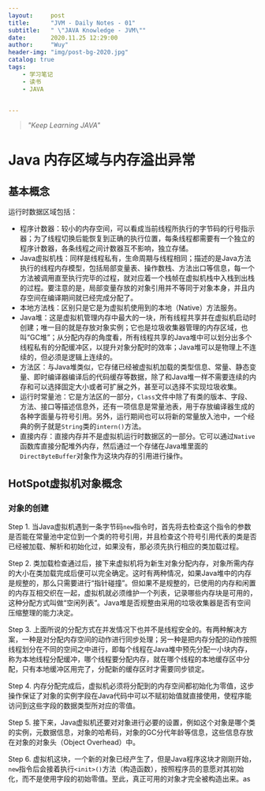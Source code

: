 ```yaml
---
layout:     post
title:      "JVM - Daily Notes - 01"
subtitle:   " \"JAVA Knowledge - JVM\""
date:       2020.11.25 12:29:00
author:     "Wuy"
header-img: "img/post-bg-2020.jpg"
catalog: true
tags:
    - 学习笔记
    - 读书
    - JAVA


---
```


> *"Keep Learning JAVA"*

# Java 内存区域与内存溢出异常

## 基本概念

运行时数据区域包括：
   - 程序计数器：较小的内存空间，可以看成当前线程所执行的字节码的行号指示器；为了线程切换后能恢复到正确的执行位置，每条线程都需要有一个独立的程序计数器，各条线程之间计数器互不影响，独立存储。
   - Java虚拟机栈：同样是线程私有，生命周期与线程相同；描述的是Java方法执行的线程内存模型，包括局部变量表、操作数栈、方法出口等信息，每一个方法被调用直至执行完毕的过程，就对应着一个栈帧在虚拟机栈中入栈到出栈的过程。要注意的是，局部变量存放的对象引用并不等同于对象本身，并且内存空间在编译期间就已经完成分配了。
   - 本地方法栈：区别只是它是为虚拟机使用到的本地（Native）方法服务。
   - Java堆：这是虚拟机管理内存中最大的一块，所有线程共享并在虚拟机启动时创建；唯一目的就是存放对象实例；它也是垃圾收集器管理的内存区域，也叫“GC堆”；从分配内存的角度看，所有线程共享的Java堆中可以划分出多个线程私有的分配缓冲区，以提升对象分配时的效率；Java堆可以是物理上不连续的，但必须是逻辑上连续的。
   - 方法区：与Java堆类似，它存储已经被虚拟机加载的类型信息、常量、静态变量、即时编译器编译后的代码缓存等数据，除了和Java堆一样不需要连续的内存和可以选择固定大小或者可扩展之外，甚至可以选择不实现垃圾收集。
   - 运行时常量池：它是方法区的一部分，`Class`文件中除了有类的版本、字段、方法、接口等描述信息外，还有一项信息是常量池表，用于存放编译器生成的各种字面量与符号引用。另外，运行期间也可以将新的常量放入池中，一个经典的例子就是`String`类的`intern()`方法。
   - 直接内存：直接内存并不是虚拟机运行时数据区的一部分。它可以通过`Native`函数库直接分配堆外内存，然后通过一个存储在Java堆里面的`DirectByteBuffer`对象作为这块内存的引用进行操作。

## HotSpot虚拟机对象概念

### 对象的创建

Step 1. 当Java虚拟机遇到一条字节码`new`指令时，首先将去检查这个指令的参数是否能在常量池中定位到一个类的符号引用，并且检查这个符号引用代表的类是否已经被加载、解析和初始化过，如果没有，那必须先执行相应的类加载过程。

Step 2. 类加载检查通过后，接下来虚拟机将为新生对象分配内存，对象所需内存的大小在类加载完成后便可以完全确定。这时有两种情况，如果Java堆中的内存是规整的，那么只需要进行“指针碰撞”。但如果不是规整的，已使用的内存和闲置的内存互相交织在一起，虚拟机就必须维护一个列表，记录哪些内存块是可用的，这种分配方式叫做“空闲列表”。Java堆是否规整由采用的垃圾收集器是否有空间压缩整理的能力决定。

Step 3. 上面所说的分配方式在并发情况下也并不是线程安全的。有两种解决方案，一种是对分配内存空间的动作进行同步处理；另一种是把内存分配的动作按照线程划分在不同的空间之中进行，即每个线程在Java堆中预先分配一小块内存，称为本地线程分配缓冲，哪个线程要分配内存，就在哪个线程的本地缓存区中分配，只有本地缓冲区用完了，分配新的缓存区时才需要同步锁定。

Step 4. 内存分配完成后，虚拟机必须将分配到的内存空间都初始化为零值，这步操作保证了对象的实例字段在Java代码中可以不赋初始值就直接使用，使程序能访问到这些字段的数据类型所对应的零值。

Step 5. 接下来，Java虚拟机还要对对象进行必要的设置，例如这个对象是哪个类的实例，元数据信息，对象的哈希码，对象的GC分代年龄等信息，这些信息存放在对象的对象头（Object Overhead）中。

Step 6. 虚拟机这块，一个新的对象已经产生了，但是Java程序这块才刚刚开始，`new`指令后会接着执行`<init>()`方法（构造函数），按照程序员的意愿对其初始化，而不是使用字段的初始零值。至此，真正可用的对象才完全被构造出来。as